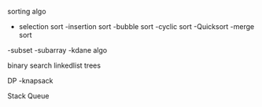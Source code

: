 sorting algo
- selection sort
-insertion sort
-bubble sort
-cyclic sort
-Quicksort
-merge sort

-subset
-subarray
-kdane algo

binary search
linkedlist
trees

DP
-knapsack


Stack
Queue

